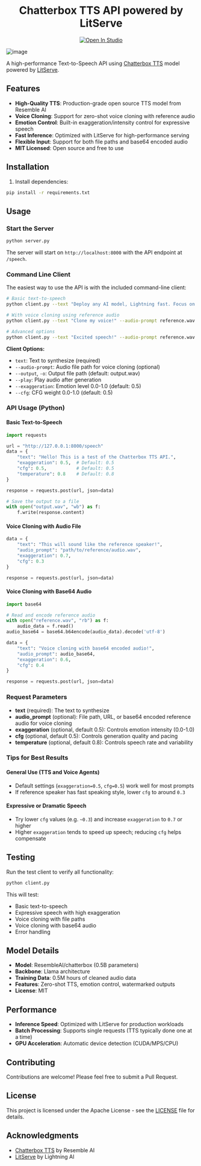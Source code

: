 <h1 align="center">Chatterbox TTS API powered by LitServe</h1>
<div align="center">
<a target="_blank" href="https://lightning.ai/bhimrajyadav/studios/build-a-production-ready-tts-api-with-chatterbox-powered-by-litserve">
  <img src="https://pl-bolts-doc-images.s3.us-east-2.amazonaws.com/app-2/studio-badge.svg" alt="Open In Studio"/>
</a>
</div>

![image](https://github.com/user-attachments/assets/dfa9d07b-b293-441b-be31-375d997116ef)

A high-performance Text-to-Speech API using [Chatterbox TTS](https://huggingface.co/ResembleAI/chatterbox) model powered by [LitServe](https://github.com/Lightning-AI/litserve).

## Features

- **High-Quality TTS**: Production-grade open source TTS model from Resemble AI
- **Voice Cloning**: Support for zero-shot voice cloning with reference audio
- **Emotion Control**: Built-in exaggeration/intensity control for expressive speech
- **Fast Inference**: Optimized with LitServe for high-performance serving
- **Flexible Input**: Support for both file paths and base64 encoded audio
- **MIT Licensed**: Open source and free to use

## Installation

1. Install dependencies:
```bash
pip install -r requirements.txt
```

## Usage

### Start the Server

```bash
python server.py
```

The server will start on `http://localhost:8000` with the API endpoint at `/speech`.

### Command Line Client

The easiest way to use the API is with the included command-line client:

```bash
# Basic text-to-speech
python client.py --text "Deploy any AI model, Lightning fast. Focus on models, not serving infrastructure."

# With voice cloning using reference audio
python client.py --text "Clone my voice!" --audio-prompt reference.wav

# Advanced options
python client.py --text "Excited speech!" --audio-prompt reference.wav --cfg 0.3 --exaggeration 0.7 --play
```

**Client Options:**
- `text`: Text to synthesize (required)
- `--audio-prompt`: Audio file path for voice cloning (optional)
- `--output`, `-o`: Output file path (default: output.wav)
- `--play`: Play audio after generation
- `--exaggeration`: Emotion level 0.0-1.0 (default: 0.5)
- `--cfg`: CFG weight 0.0-1.0 (default: 0.5)

### API Usage (Python)

#### Basic Text-to-Speech

```python
import requests

url = "http://127.0.0.1:8000/speech"
data = {
    "text": "Hello! This is a test of the Chatterbox TTS API.",
    "exaggeration": 0.5,  # Default: 0.5
    "cfg": 0.5,           # Default: 0.5  
    "temperature": 0.8    # Default: 0.8
}

response = requests.post(url, json=data)

# Save the output to a file
with open("output.wav", "wb") as f:
    f.write(response.content)
```

#### Voice Cloning with Audio File

```python
data = {
    "text": "This will sound like the reference speaker!",
    "audio_prompt": "path/to/reference/audio.wav",
    "exaggeration": 0.7,
    "cfg": 0.3
}

response = requests.post(url, json=data)
```

#### Voice Cloning with Base64 Audio

```python
import base64

# Read and encode reference audio
with open("reference.wav", "rb") as f:
    audio_data = f.read()
audio_base64 = base64.b64encode(audio_data).decode('utf-8')

data = {
    "text": "Voice cloning with base64 encoded audio!",
    "audio_prompt": audio_base64,
    "exaggeration": 0.6,
    "cfg": 0.4
}

response = requests.post(url, json=data)
```

### Request Parameters

- **text** (required): The text to synthesize
- **audio_prompt** (optional): File path, URL, or base64 encoded reference audio for voice cloning
- **exaggeration** (optional, default 0.5): Controls emotion intensity (0.0-1.0)
- **cfg** (optional, default 0.5): Controls generation quality and pacing
- **temperature** (optional, default 0.8): Controls speech rate and variability

### Tips for Best Results

#### General Use (TTS and Voice Agents)
- Default settings (`exaggeration=0.5`, `cfg=0.5`) work well for most prompts
- If reference speaker has fast speaking style, lower `cfg` to around `0.3`

#### Expressive or Dramatic Speech  
- Try lower `cfg` values (e.g. `~0.3`) and increase `exaggeration` to `0.7` or higher
- Higher `exaggeration` tends to speed up speech; reducing `cfg` helps compensate

## Testing

Run the test client to verify all functionality:

```bash
python client.py
```

This will test:
- Basic text-to-speech
- Expressive speech with high exaggeration
- Voice cloning with file paths
- Voice cloning with base64 audio
- Error handling

## Model Details

- **Model**: ResembleAI/chatterbox (0.5B parameters)
- **Backbone**: Llama architecture
- **Training Data**: 0.5M hours of cleaned audio data
- **Features**: Zero-shot TTS, emotion control, watermarked outputs
- **License**: MIT

## Performance

- **Inference Speed**: Optimized with LitServe for production workloads
- **Batch Processing**: Supports single requests (TTS typically done one at a time)
- **GPU Acceleration**: Automatic device detection (CUDA/MPS/CPU)

## Contributing

Contributions are welcome! Please feel free to submit a Pull Request.

## License

This project is licensed under the Apache License - see the [LICENSE](../LICENSE) file for details.

## Acknowledgments

- [Chatterbox TTS](https://huggingface.co/ResembleAI/chatterbox) by Resemble AI
- [LitServe](https://github.com/Lightning-AI/litserve) by Lightning AI
